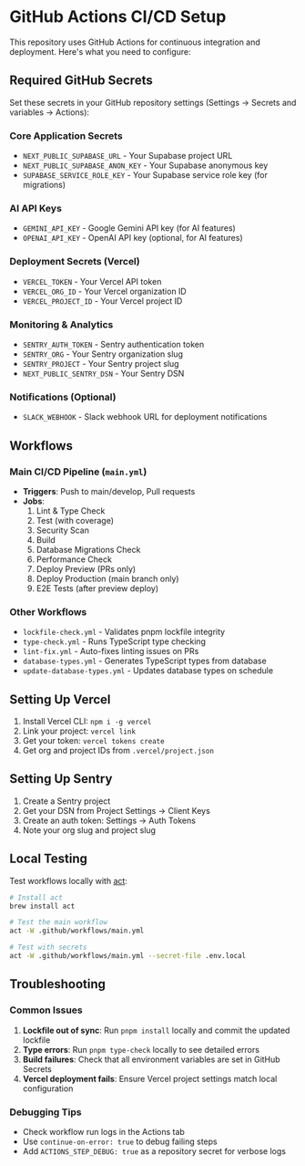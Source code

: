 # GitHub Actions CI/CD Setup

This repository uses GitHub Actions for continuous integration and deployment. Here's what you need to configure:

## Required GitHub Secrets

Set these secrets in your GitHub repository settings (Settings → Secrets and variables → Actions):

### Core Application Secrets
- `NEXT_PUBLIC_SUPABASE_URL` - Your Supabase project URL
- `NEXT_PUBLIC_SUPABASE_ANON_KEY` - Your Supabase anonymous key
- `SUPABASE_SERVICE_ROLE_KEY` - Your Supabase service role key (for migrations)

### AI API Keys
- `GEMINI_API_KEY` - Google Gemini API key (for AI features)
- `OPENAI_API_KEY` - OpenAI API key (optional, for AI features)

### Deployment Secrets (Vercel)
- `VERCEL_TOKEN` - Your Vercel API token
- `VERCEL_ORG_ID` - Your Vercel organization ID
- `VERCEL_PROJECT_ID` - Your Vercel project ID

### Monitoring & Analytics
- `SENTRY_AUTH_TOKEN` - Sentry authentication token
- `SENTRY_ORG` - Your Sentry organization slug
- `SENTRY_PROJECT` - Your Sentry project slug
- `NEXT_PUBLIC_SENTRY_DSN` - Your Sentry DSN

### Notifications (Optional)
- `SLACK_WEBHOOK` - Slack webhook URL for deployment notifications

## Workflows

### Main CI/CD Pipeline (`main.yml`)
- **Triggers**: Push to main/develop, Pull requests
- **Jobs**:
  1. Lint & Type Check
  2. Test (with coverage)
  3. Security Scan
  4. Build
  5. Database Migrations Check
  6. Performance Check
  7. Deploy Preview (PRs only)
  8. Deploy Production (main branch only)
  9. E2E Tests (after preview deploy)

### Other Workflows
- `lockfile-check.yml` - Validates pnpm lockfile integrity
- `type-check.yml` - Runs TypeScript type checking
- `lint-fix.yml` - Auto-fixes linting issues on PRs
- `database-types.yml` - Generates TypeScript types from database
- `update-database-types.yml` - Updates database types on schedule

## Setting Up Vercel

1. Install Vercel CLI: `npm i -g vercel`
2. Link your project: `vercel link`
3. Get your token: `vercel tokens create`
4. Get org and project IDs from `.vercel/project.json`

## Setting Up Sentry

1. Create a Sentry project
2. Get your DSN from Project Settings → Client Keys
3. Create an auth token: Settings → Auth Tokens
4. Note your org slug and project slug

## Local Testing

Test workflows locally with [act](https://github.com/nektos/act):

```bash
# Install act
brew install act

# Test the main workflow
act -W .github/workflows/main.yml

# Test with secrets
act -W .github/workflows/main.yml --secret-file .env.local
```

## Troubleshooting

### Common Issues

1. **Lockfile out of sync**: Run `pnpm install` locally and commit the updated lockfile
2. **Type errors**: Run `pnpm type-check` locally to see detailed errors
3. **Build failures**: Check that all environment variables are set in GitHub Secrets
4. **Vercel deployment fails**: Ensure Vercel project settings match local configuration

### Debugging Tips

- Check workflow run logs in the Actions tab
- Use `continue-on-error: true` to debug failing steps
- Add `ACTIONS_STEP_DEBUG: true` as a repository secret for verbose logs